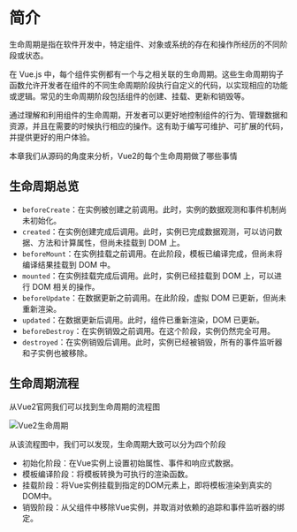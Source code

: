# 简介

生命周期是指在软件开发中，特定组件、对象或系统的存在和操作所经历的不同阶段或状态。

在 Vue.js 中，每个组件实例都有一个与之相关联的生命周期。这些生命周期钩子函数允许开发者在组件的不同生命周期阶段执行自定义的代码，以实现相应的功能或逻辑。常见的生命周期阶段包括组件的创建、挂载、更新和销毁等。

通过理解和利用组件的生命周期，开发者可以更好地控制组件的行为、管理数据和资源，并且在需要的时候执行相应的操作。这有助于编写可维护、可扩展的代码，并提供更好的用户体验。

本章我们从源码的角度来分析，Vue2的每个生命周期做了哪些事情

## 生命周期总览

- `beforeCreate`：在实例被创建之前调用。此时，实例的数据观测和事件机制尚未初始化。
- `created`：在实例创建完成后调用。此时，实例已完成数据观测，可以访问数据、方法和计算属性，但尚未挂载到 DOM 上。
- `beforeMount`：在实例挂载之前调用。在此阶段，模板已编译完成，但尚未将编译结果挂载到 DOM 中。
- `mounted`：在实例挂载完成后调用。此时，实例已经挂载到 DOM 上，可以进行 DOM 相关的操作。
- `beforeUpdate`：在数据更新之前调用。在此阶段，虚拟 DOM 已更新，但尚未重新渲染。
- `updated`：在数据更新后调用。此时，组件已重新渲染，DOM 已更新。
- `beforeDestroy`：在实例销毁之前调用。在这个阶段，实例仍然完全可用。
- `destroyed`：在实例销毁后调用。此时，实例已经被销毁，所有的事件监听器和子实例也被移除。

## 生命周期流程

从Vue2官网我们可以找到生命周期的流程图

![Vue2生命周期](@assets/vue2/lifecycle.jpg)

从该流程图中，我们可以发现，生命周期大致可以分为四个阶段

- 初始化阶段：在Vue实例上设置初始属性、事件和响应式数据。
- 模板编译阶段：将模板转换为可执行的渲染函数。
- 挂载阶段：将Vue实例挂载到指定的DOM元素上，即将模板渲染到真实的DOM中。
- 销毁阶段：从父组件中移除Vue实例，并取消对依赖的追踪和事件监听器的绑定。
